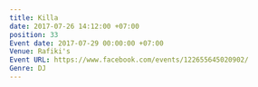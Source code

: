 ```yaml
---
title: Killa
date: 2017-07-26 14:12:00 +07:00
position: 33
Event date: 2017-07-29 00:00:00 +07:00
Venue: Rafiki's
Event URL: https://www.facebook.com/events/122655645020902/
Genre: DJ
---
```


